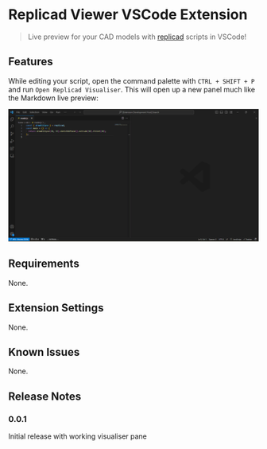 # Replicad Viewer VSCode Extension

> Live preview for your CAD models with [replicad](https://replicad.xyz/) scripts in VSCode!

## Features

While editing your script, open the command palette with `CTRL + SHIFT + P` and
run `Open Replicad Visualiser`. This will open up a new panel much like the Markdown live preview:

![Running the visualiser](screen_capture.gif)

## Requirements

None.

## Extension Settings

None.

## Known Issues

None.

## Release Notes

### 0.0.1

Initial release with working visualiser pane
